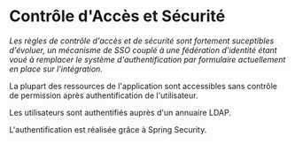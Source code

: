 # Contrôle d'Accès et Sécurité

*Les règles de contrôle d'accès et de sécurité sont fortement suceptibles d'évoluer, un mécanisme de SSO couplé à une fédération d'identité étant voué à remplacer le système d'authentification par formulaire actuellement en place sur l'intégration.*


La plupart des ressources de l'application sont accessibles sans contrôle de permission après authentification de l'utilisateur.

Les utilisateurs sont authentifiés auprès d'un annuaire LDAP.

L'authentification est réalisée grâce à Spring Security.